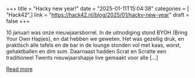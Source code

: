 +++
title = "Hacky new year!"
date = "2025-01-11T15:04:38"
categories = [ "Hack42",]
link = "https://hack42.nl/blog/2025/01/hacky-new-year"
draft = false
+++

10 januari was onze nieuwjaarsborrel. In de uitnodiging stond BYOH (Bring Your Own Hapjes), en dat hebben we geweten. Het was gezellig druk, en praktisch alle tafels en de bar in de lounge stonden vol met kaas, worst, gehaktballen en dim sum. Daarnaast hadden Scrat en Scratte een traditioneel Twents nieuwjaarshapje live gemaakt voor alle [&#8230;]

[Read more](https://hack42.nl/blog/2025/01/hacky-new-year)